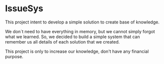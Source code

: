 # IssueSys
This project intent to develop a simple solution to create base of knowledge.

We don´t need to have everything in memory, but we cannot simply forgot what we learned.
So, we decided to build a simple system that can remember us all details of each solution that we created.

This project is only to increase our knowledge, don't have any financial purpose.
